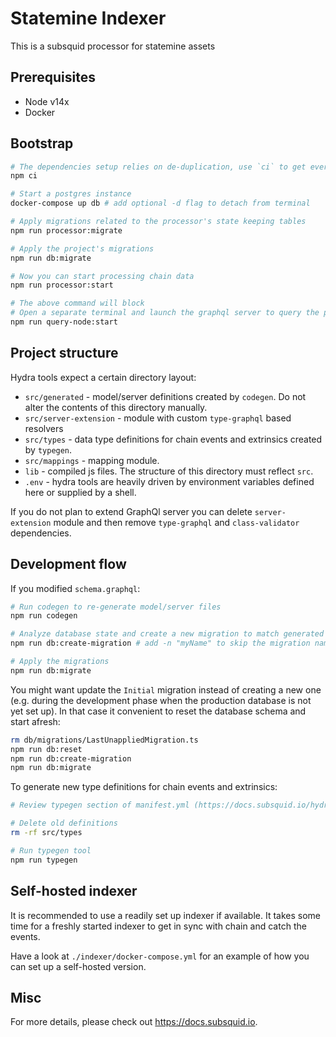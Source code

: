 # Statemine Indexer

This is a subsquid processor for statemine assets

## Prerequisites

* Node v14x
* Docker

## Bootstrap

```bash
# The dependencies setup relies on de-duplication, use `ci` to get everything right
npm ci

# Start a postgres instance
docker-compose up db # add optional -d flag to detach from terminal

# Apply migrations related to the processor's state keeping tables
npm run processor:migrate

# Apply the project's migrations
npm run db:migrate

# Now you can start processing chain data
npm run processor:start

# The above command will block
# Open a separate terminal and launch the graphql server to query the processed data
npm run query-node:start
```

## Project structure

Hydra tools expect a certain directory layout:

* `src/generated` - model/server definitions created by `codegen`. Do not alter the contents of this directory manually.
* `src/server-extension` - module with custom `type-graphql` based resolvers
* `src/types` - data type definitions for chain events and extrinsics created by `typegen`.
* `src/mappings` - mapping module.
* `lib` - compiled js files. The structure of this directory must reflect `src`.
* `.env` - hydra tools are heavily driven by environment variables defined here or supplied by a shell.

If you do not plan to extend GraphQl server you can delete `server-extension` module and then remove 
`type-graphql` and `class-validator` dependencies.

## Development flow

If you modified `schema.graphql`:

```bash
# Run codegen to re-generate model/server files
npm run codegen

# Analyze database state and create a new migration to match generated models
npm run db:create-migration # add -n "myName" to skip the migration name prompt

# Apply the migrations
npm run db:migrate
```

You might want update the `Initial` migration instead of creating a new one (e.g. during the development phase when the production database is not yet set up). In that case it convenient to reset the database schema and start afresh:

```bash
rm db/migrations/LastUnappliedMigration.ts
npm run db:reset
npm run db:create-migration
npm run db:migrate
```

To generate new type definitions for chain events and extrinsics:

```bash
# Review typegen section of manifest.yml (https://docs.subsquid.io/hydra-typegen)

# Delete old definitions
rm -rf src/types

# Run typegen tool
npm run typegen
```

## Self-hosted indexer

It is recommended to use a readily set up indexer if available. It takes some time for a freshly started indexer
to get in sync with chain and catch the events.

Have a look at `./indexer/docker-compose.yml` for an example of how you can set up a self-hosted version.

## Misc

For more details, please check out https://docs.subsquid.io.
